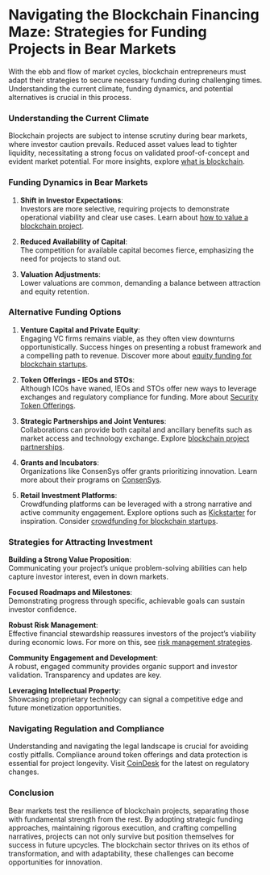 # Navigating the Blockchain Financing Maze: Strategies for Funding Projects in Bear Markets

With the ebb and flow of market cycles, blockchain entrepreneurs must adapt their strategies to secure necessary funding during challenging times. Understanding the current climate, funding dynamics, and potential alternatives is crucial in this process.

### Understanding the Current Climate

Blockchain projects are subject to intense scrutiny during bear markets, where investor caution prevails. Reduced asset values lead to tighter liquidity, necessitating a strong focus on validated proof-of-concept and evident market potential. For more insights, explore [what is blockchain](https://www.license-token.com/wiki/what-is-blockchain).

### Funding Dynamics in Bear Markets

1. **Shift in Investor Expectations**:  
   Investors are more selective, requiring projects to demonstrate operational viability and clear use cases. Learn about [how to value a blockchain project](https://www.license-token.com/wiki/how-to-value-a-blockchain-project).

2. **Reduced Availability of Capital**:  
   The competition for available capital becomes fierce, emphasizing the need for projects to stand out.

3. **Valuation Adjustments**:  
   Lower valuations are common, demanding a balance between attraction and equity retention.

### Alternative Funding Options

1. **Venture Capital and Private Equity**:  
   Engaging VC firms remains viable, as they often view downturns opportunistically. Success hinges on presenting a robust framework and a compelling path to revenue. Discover more about [equity funding for blockchain startups](https://www.license-token.com/wiki/equity-funding-for-blockchain-startups).

2. **Token Offerings - IEOs and STOs**:  
   Although ICOs have waned, IEOs and STOs offer new ways to leverage exchanges and regulatory compliance for funding. More about [Security Token Offerings](https://www.investopedia.com/terms/s/security-token-offering-sto.asp).

3. **Strategic Partnerships and Joint Ventures**:  
   Collaborations can provide both capital and ancillary benefits such as market access and technology exchange. Explore [blockchain project partnerships](https://www.license-token.com/wiki/blockchain-project-partnerships).

4. **Grants and Incubators**:  
   Organizations like ConsenSys offer grants prioritizing innovation. Learn more about their programs on [ConsenSys](https://consensys.net/).

5. **Retail Investment Platforms**:  
   Crowdfunding platforms can be leveraged with a strong narrative and active community engagement. Explore options such as [Kickstarter](https://www.kickstarter.com/) for inspiration. Consider [crowdfunding for blockchain startups](https://www.license-token.com/wiki/crowdfunding-for-blockchain-startups).

### Strategies for Attracting Investment

**Building a Strong Value Proposition**:  
Communicating your project’s unique problem-solving abilities can help capture investor interest, even in down markets.

**Focused Roadmaps and Milestones**:  
Demonstrating progress through specific, achievable goals can sustain investor confidence.

**Robust Risk Management**:  
Effective financial stewardship reassures investors of the project’s viability during economic lows. For more on this, see [risk management strategies](https://www.license-token.com/wiki/risk-management-strategies).

**Community Engagement and Development**:  
A robust, engaged community provides organic support and investor validation. Transparency and updates are key.

**Leveraging Intellectual Property**:  
Showcasing proprietary technology can signal a competitive edge and future monetization opportunities.

### Navigating Regulation and Compliance

Understanding and navigating the legal landscape is crucial for avoiding costly pitfalls. Compliance around token offerings and data protection is essential for project longevity. Visit [CoinDesk](https://www.coindesk.com/) for the latest on regulatory changes.

### Conclusion

Bear markets test the resilience of blockchain projects, separating those with fundamental strength from the rest. By adopting strategic funding approaches, maintaining rigorous execution, and crafting compelling narratives, projects can not only survive but position themselves for success in future upcycles. The blockchain sector thrives on its ethos of transformation, and with adaptability, these challenges can become opportunities for innovation.